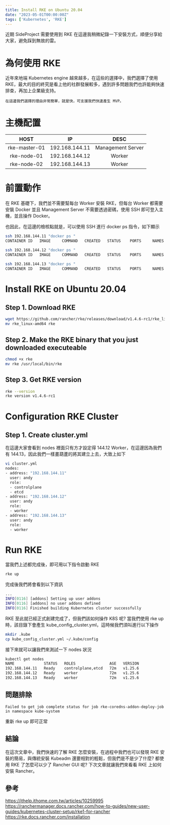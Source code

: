 ```yaml
---
title: Install RKE on Ubuntu 20.04
date: "2023-05-01T00:00:00Z"
tags: ['Kubernetes', 'RKE']
---
```


近期 SideProject 需要使用到 RKE 在這邊我稍微紀錄一下安裝方式，順便分享給大家，避免踩到無故的雷。

# 為何使用 RKE
近年來地端 Kubernetes engine 越來越多，在這些的選擇中，我們選擇了使用 RKE，最大的目的終究是看上他的社群發展較多，遇到許多問題我們也許能夠快速排查，再加上企業級支持。

```
在這邊我們選擇的理由非常簡單，就是快，可支援我們快速產生 MVP。
```

# 主機配置
| HOST | IP | DESC |
|:------:|:----:|:------:|
| rke-master-01 | 192.168.144.11 | Management Server |
| rke-node-01 | 192.168.144.12 | Worker |
| rke-node-02 | 192.168.144.13 | Worker |

# 前置動作
在 RKE 基礎下，我們並不需要幫每台 Worker 安裝 RKE，但每台 Worker 都需要安裝 Docker 並且 Management Server 不需要透過密碼，使用 SSH 即可登入主機，並且操作 Docker。

也因此，在這邊的檢核點就是，可以使用 SSH 進行 docker ps 指令，如下顯示
```bash
ssh 192.168.144.11 "docker ps "
CONTAINER ID   IMAGE     COMMAND   CREATED   STATUS    PORTS     NAMES

ssh 192.168.144.12 "docker ps "
CONTAINER ID   IMAGE     COMMAND   CREATED   STATUS    PORTS     NAMES

ssh 192.168.144.13 "docker ps "
CONTAINER ID   IMAGE     COMMAND   CREATED   STATUS    PORTS     NAMES
```

# Install RKE on Ubuntu 20.04

## Step 1. Download RKE
```bash
wget https://github.com/rancher/rke/releases/download/v1.4.6-rc1/rke_linux-amd64
mv rke_linux-amd64 rke
```

## Step 2. Make the RKE binary that you just downloaded executeable
```bash
chmod +x rke
mv rke /usr/local/bin/rke
```

## Step 3. Get RKE version
```bash
rke --version
rke version v1.4.6-rc1
```

# Configuration RKE Cluster

## Step 1. Create cluster.yml
在這邊大家會看到 nodes 裡面只有方才設定得 144.12 Worker，在這邊因為我們有 144.13，因此我們一樣畫葫蘆的將其建立上去，大致上如下
```bash
vi cluster.yml
nodes:
- address: "192.168.144.11"
  user: andy
  role:
  - controlplane
  - etcd
- address: "192.168.144.12"
  user: andy
  role:
  - worker
- address: "192.168.144.13"
  user: andy
  role:
  - worker
```

# Run RKE
當我們上述都完成後，即可用以下指令啟動 RKE
```bash
rke up
```

完成後我們將會看到以下資訊
```bash
...
INFO[0116] [addons] Setting up user addons
INFO[0116] [addons] no user addons defined
INFO[0116] Finished building Kubernetes cluster successfully
```

RKE 至此就已經正式創建完成了，但我們該如何操作 K8S 呢? 當我們使用 rke up 時，該目錄下會產生 kube_config_cluster.yml，這時候我們須叫進行以下操作
```bash
mkdir .kube
cp kube_config_cluster.yml ~/.kube/config
```

接下來就可以讓我們來測試一下 nodes 狀況
```bash
kubectl get nodes
NAME             STATUS   ROLES               AGE   VERSION
192.168.144.11   Ready    controlplane,etcd   72m   v1.25.6
192.168.144.12   Ready    worker              72m   v1.25.6
192.168.144.13   Ready    worker              72m   v1.25.6
```

## 問題排除
```
Failed to get job complete status for job rke-coredns-addon-deploy-job in namespace kube-system
```
重新 rke up 即可正常

## 結論
在這次文章中，我們快速的了解 RKE 怎麼安裝，在過程中我們也可以發現 RKE 安裝的簡易，與傳統安裝 Kubeadm 還要相對的輕鬆，但我們是不是少了什麼? 都使用 RKE 了怎麼可以少了 Rancher GUI 呢? 下次文章就讓我們來看看 RKE 上如何安裝 Rancher。

## 參考
https://ithelp.ithome.com.tw/articles/10259995 <br>
https://ranchermanager.docs.rancher.com/how-to-guides/new-user-guides/kubernetes-cluster-setup/rke1-for-rancher <br>
https://rke.docs.rancher.com/installation <br>
